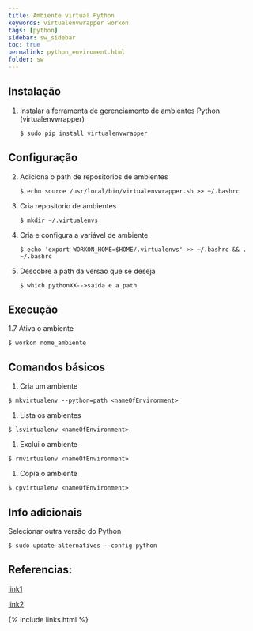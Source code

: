 ```yaml
---
title: Ambiente virtual Python
keywords: virtualenvwrapper workon
tags: [python]
sidebar: sw_sidebar
toc: true
permalink: python_enviroment.html
folder: sw
---
```


## Instalação

1. Instalar a ferramenta de gerenciamento de ambientes Python (virtualenvwrapper)
    ```shell
    $ sudo pip install virtualenvwrapper
    ```
## Configuração

2. Adiciona o path de repositorios de ambientes
    ```shell
    $ echo source /usr/local/bin/virtualenvwrapper.sh >> ~/.bashrc
    ```
3. Cria repositorio de ambientes
    ```shell
    $ mkdir ~/.virtualenvs
    ```
4. Cria e configura a variável de ambiente 
    ```shell
    $ echo 'export WORKON_HOME=$HOME/.virtualenvs' >> ~/.bashrc && . ~/.bashrc
    ```
5. Descobre a path da versao que se deseja
    ```shell
    $ which pythonXX-->saida e a path
    ```

## Execução 

1.7 Ativa o ambiente

```shell
$ workon nome_ambiente
```

## Comandos básicos
1. Cria um ambiente
```shell
$ mkvirtualenv --python=path <nameOfEnvironment>
```
1. Lista os ambientes
```shell
$ lsvirtualenv <nameOfEnvironment>
```

1. Exclui o ambiente
```shell
$ rmvirtualenv <nameOfEnvironment>
```

1. Copia o ambiente
```shell
$ cpvirtualenv <nameOfEnvironment>
```

## Info adicionais

Selecionar outra versão do Python

```shell
$ sudo update-alternatives --config python
```
## Referencias: 

[link1](https://pt.stackoverflow.com/questions/52/como-usar-o-virtualenv-para-gerenciar-as-depend%C3%AAncias-duma-aplica%C3%A7%C3%A3o-python)

[link2](https://stackoverflow.com/questions/16123459/virtualenvwrapper-and-python-3)


{% include links.html %}
